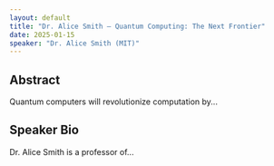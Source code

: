 ```yaml
---
layout: default
title: "Dr. Alice Smith — Quantum Computing: The Next Frontier"
date: 2025-01-15
speaker: "Dr. Alice Smith (MIT)"
---
```


## Abstract
Quantum computers will revolutionize computation by...

## Speaker Bio
Dr. Alice Smith is a professor of...
